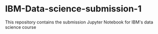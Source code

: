 # IBM-Data-science-submission-1
This repository contains the submission Jupyter Notebook for IBM's data science course
